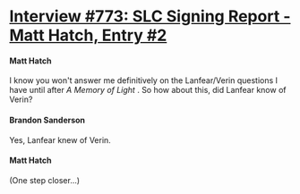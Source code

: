# [Interview #773: SLC Signing Report - Matt Hatch, Entry #2](https://www.theoryland.com/intvmain.php?i=773#2)

#### Matt Hatch

I know you won't answer me definitively on the Lanfear/Verin questions I have until after
*A Memory of Light*
. So how about this, did Lanfear know of Verin?

#### Brandon Sanderson

Yes, Lanfear knew of Verin.

#### Matt Hatch

(One step closer...)

